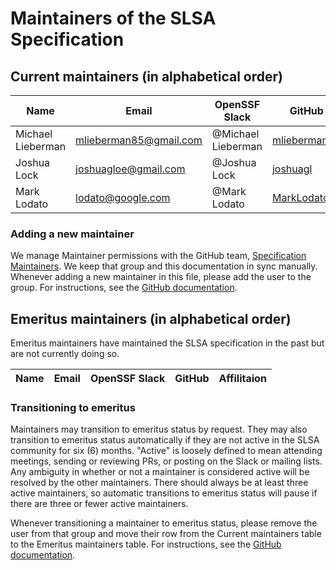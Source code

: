 # Maintainers of the SLSA Specification

## Current maintainers (in alphabetical order)

| Name | Email | OpenSSF Slack | GitHub | Affilitaion |
| --- | --- | --- | --- | --- |
| Michael Lieberman | mlieberman85@gmail.com | @Michael Lieberman | [mlieberman85](https://github.com/mlieberman85) | Kusari |
| Joshua Lock | joshuagloe@gmail.com | @Joshua Lock |  [joshuagl](https://github.com/joshuagl) | Verizon |
| Mark Lodato | lodato@google.com |  @Mark Lodato | [MarkLodato](https://github.com/MarkLodato) | Google |

### Adding a new maintainer

We manage Maintainer permissions with the GitHub team,
[Specification Maintainers](https://github.com/orgs/slsa-framework/teams/specification-maintainers).
We keep that group and this documentation in sync manually.
Whenever adding a new maintainer in this file, please add the user to the group.
For instructions, see the [GitHub documentation](https://docs.github.com/en/organizations/organizing-members-into-teams/adding-organization-members-to-a-team).

## Emeritus maintainers (in alphabetical order)

Emeritus maintainers have maintained the SLSA specification in the past but are
not currently doing so.

| Name | Email | OpenSSF Slack | GitHub | Affilitaion |
| --- | --- | --- | --- | --- |

### Transitioning to emeritus

Maintainers may transition to emeritus status by request. They may also
transition to emeritus status automatically if they are not active in the SLSA
community for six (6) months. "Active" is loosely defined to mean attending
meetings, sending or reviewing PRs, or posting on the Slack or mailing lists.
Any ambiguity in whether or not a maintainer is considered active will be
resolved by the other maintainers. There should always be at least three active
maintainers, so automatic transitions to emeritus status will pause if there
are three or fewer active maintainers.

Whenever transitioning a maintainer to emeritus status, please remove the user
from that group and move their row from the Current maintainers table to the
Emeritus maintainers table. For instructions, see the [GitHub documentation](https://docs.github.com/en/organizations/organizing-members-into-teams/removing-organization-members-from-a-team).
